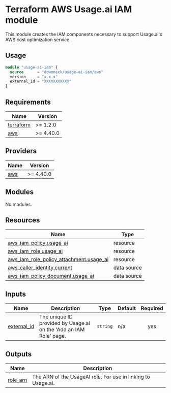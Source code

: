 # Terraform AWS Usage.ai IAM module 

This module creates the IAM components necessary to support Usage.ai's AWS cost optimization service.

## Usage

````terraform
module "usage-ai-iam" {
  source      = "downneck/usage-ai-iam/aws"
  version     = "x.x.x"
  external_id = "XXXXXXXXXXX"
}
````

<!-- BEGINNING OF PRE-COMMIT-TERRAFORM DOCS HOOK -->
## Requirements

| Name | Version |
|------|---------|
| <a name="requirement_terraform"></a> [terraform](#requirement\_terraform) | >= 1.2.0 |
| <a name="requirement_aws"></a> [aws](#requirement\_aws) | >= 4.40.0 |

## Providers

| Name | Version |
|------|---------|
| <a name="provider_aws"></a> [aws](#provider\_aws) | >= 4.40.0 |

## Modules

No modules.

## Resources

| Name | Type |
|------|------|
| [aws_iam_policy.usage_ai](https://registry.terraform.io/providers/hashicorp/aws/latest/docs/resources/iam_policy) | resource |
| [aws_iam_role.usage_ai](https://registry.terraform.io/providers/hashicorp/aws/latest/docs/resources/iam_role) | resource |
| [aws_iam_role_policy_attachment.usage_ai](https://registry.terraform.io/providers/hashicorp/aws/latest/docs/resources/iam_role_policy_attachment) | resource |
| [aws_caller_identity.current](https://registry.terraform.io/providers/hashicorp/aws/latest/docs/data-sources/caller_identity) | data source |
| [aws_iam_policy_document.usage_ai](https://registry.terraform.io/providers/hashicorp/aws/latest/docs/data-sources/iam_policy_document) | data source |

## Inputs

| Name | Description | Type | Default | Required |
|------|-------------|------|---------|:--------:|
| <a name="input_external_id"></a> [external\_id](#input\_external\_id) | The unique ID provided by Usage.ai on the 'Add an IAM Role' page. | `string` | n/a | yes |

## Outputs

| Name | Description |
|------|-------------|
| <a name="output_role_arn"></a> [role\_arn](#output\_role\_arn) | The ARN of the UsageAI role. For use in linking to Usage.ai. |
<!-- END OF PRE-COMMIT-TERRAFORM DOCS HOOK -->
